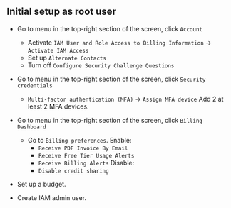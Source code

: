 ## Initial setup as root user
* Go to menu in the top-right section of the screen, click `Account`
  * Activate `IAM User and Role Access to Billing Information` -> `Activate IAM Access`
  * Set up `Alternate Contacts`
  * Turn off `Configure Security Challenge Questions`

* Go to menu in the top-right section of the screen, click `Security credentials`
  * `Multi-factor authentication (MFA)` -> `Assign MFA device`
    Add 2 at least 2 MFA devices.

* Go to menu in the top-right section of the screen, click `Billing Dashboard`
  * Go to `Billing preferences`. Enable:
    - `Receive PDF Invoice By Email`
    - `Receive Free Tier Usage Alerts`
    - `Receive Billing Alerts`
    Disable:
    - `Disable credit sharing`

* Set up a budget.

* Create IAM admin user.
